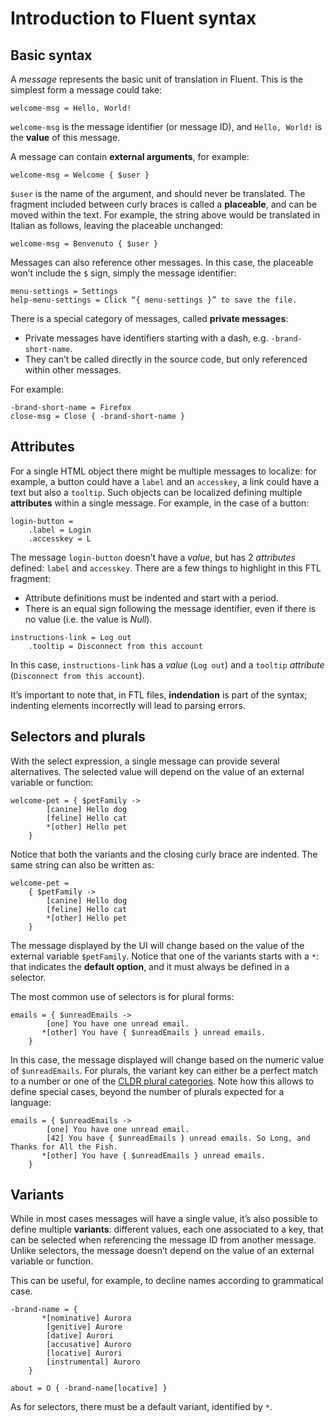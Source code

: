 # Introduction to Fluent syntax

<!-- toc -->

## Basic syntax

A *message* represents the basic unit of translation in Fluent. This is the simplest form a message could take:

```PROPERTIES
welcome-msg = Hello, World!
```

`welcome-msg` is the message identifier (or message ID), and `Hello, World!` is the **value** of this message.

A message can contain **external arguments**, for example:

```PROPERTIES
welcome-msg = Welcome { $user }
```

`$user` is the name of the argument, and should never be translated. The fragment included between curly braces is called a **placeable**, and can be moved within the text. For example, the string above would be translated in Italian as follows, leaving the placeable unchanged:

```PROPERTIES
welcome-msg = Benvenuto { $user }
```

Messages can also reference other messages. In this case, the placeable won’t include the `$` sign, simply the message identifier:

```PROPERTIES
menu-settings = Settings
help-menu-settings = Click “{ menu-settings }” to save the file.
```

There is a special category of messages, called **private messages**:
* Private messages have identifiers starting with a dash, e.g. `-brand-short-name`.
* They can’t be called directly in the source code, but only referenced within other messages.

For example:

```PROPERTIES
-brand-short-name = Firefox
close-msg = Close { -brand-short-name }
```

## Attributes

For a single HTML object there might be multiple messages to localize: for example, a button could have a `label` and an `accesskey`, a link could have a text but also a `tooltip`. Such objects can be localized defining multiple **attributes** within a single message. For example, in the case of a button:

```PROPERTIES
login-button =
    .label = Login
    .accesskey = L
```

The message `login-button` doesn’t have a *value*, but has 2 *attributes* defined: `label` and `accesskey`. There are a few things to highlight in this FTL fragment:
* Attribute definitions must be indented and start with a period.
* There is an equal sign following the message identifier, even if there is no value (i.e. the value is *Null*).

```PROPERTIES
instructions-link = Log out
    .tooltip = Disconnect from this account
```

In this case, `instructions-link` has a *value* (`Log out`) and a `tooltip` *attribute* (`Disconnect from this account`).

It’s important to note that, in FTL files, **indendation** is part of the syntax; indenting elements incorrectly will lead to parsing errors.

## Selectors and plurals

With the select expression, a single message can provide several alternatives. The selected value will depend on the value of an external variable or function:

```PROPERTIES
welcome-pet = { $petFamily ->
        [canine] Hello dog
        [feline] Hello cat
        *[other] Hello pet
    }
```

Notice that both the variants and the closing curly brace are indented. The same string can also be written as:

```PROPERTIES
welcome-pet =
    { $petFamily ->
        [canine] Hello dog
        [feline] Hello cat
        *[other] Hello pet
    }
```

The message displayed by the UI will change based on the value of the external variable `$petFamily`. Notice that one of the variants starts with a `*`: that indicates the **default option**, and it must always be defined in a selector.

The most common use of selectors is for plural forms:

```PROPERTIES
emails = { $unreadEmails ->
        [one] You have one unread email.
       *[other] You have { $unreadEmails } unread emails.
    }
```

In this case, the message displayed will change based on the numeric value of `$unreadEmails`. For plurals, the variant key can either be a perfect match to a number or one of the [CLDR plural categories](http://www.unicode.org/cldr/charts/30/supplemental/language_plural_rules.html). Note how this allows to define special cases, beyond the number of plurals expected for a language:

```PROPERTIES
emails = { $unreadEmails ->
        [one] You have one unread email.
        [42] You have { $unreadEmails } unread emails. So Long, and Thanks for All the Fish.
       *[other] You have { $unreadEmails } unread emails.
    }
```

## Variants

While in most cases messages will have a single value, it’s also possible to define multiple **variants**: different values, each one associated to a key, that can be selected when referencing the message ID from another message. Unlike selectors, the message doesn’t depend on the value of an external variable or function.

This can be useful, for example, to decline names according to grammatical case.

```PROPERTIES
-brand-name = {
       *[nominative] Aurora
        [genitive] Aurore
        [dative] Aurori
        [accusative] Auroro
        [locative] Aurori
        [instrumental] Auroro
    }

about = O { -brand-name[locative] }
```

As for selectors, there must be a default variant, identified by `*`.
